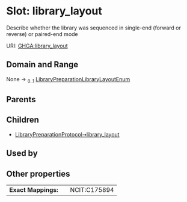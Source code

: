 
# Slot: library_layout


Describe whether the library was sequenced in single-end (forward or reverse) or paired-end mode

URI: [GHGA:library_layout](https://w3id.org/GHGA/library_layout)


## Domain and Range

None &#8594;  <sub>0..1</sub> [LibraryPreparationLibraryLayoutEnum](LibraryPreparationLibraryLayoutEnum.md)

## Parents


## Children

 *  [LibraryPreparationProtocol➞library_layout](LibraryPreparationProtocol_library_layout.md)

## Used by


## Other properties

|  |  |  |
| --- | --- | --- |
| **Exact Mappings:** | | NCIT:C175894 |

